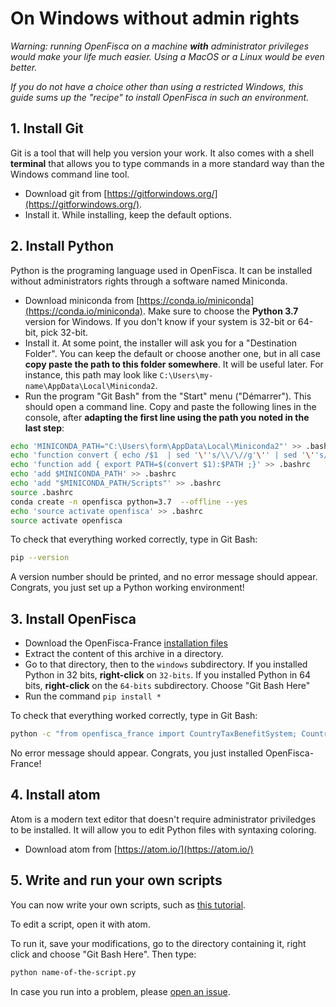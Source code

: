 # On Windows without admin rights

_Warning: running OpenFisca on a machine **with** administrator privileges would make your life much easier. Using a MacOS or a Linux would be even better._

_If you do not have a choice other than using a restricted Windows, this guide sums up the "recipe" to install OpenFisca in such an environment._

## 1. Install Git

Git is a tool that will help you version your work. It also comes with a shell **terminal** that allows you to type commands in a more standard way than the Windows command line tool.

- Download git from [https://gitforwindows.org/](https://gitforwindows.org/).
- Install it. While installing, keep the default options.

## 2. Install Python

Python is the programing language used in OpenFisca. It can be installed without administrators rights through a software named Miniconda.

- Download miniconda from [https://conda.io/miniconda](https://conda.io/miniconda). Make sure to choose the **Python 3.7** version for Windows. If you don't know if your system is 32-bit or 64-bit, pick 32-bit.
- Install it. At some point, the installer will ask you for a "Destination Folder". You can keep the default or choose another one, but in all case **copy paste the path to this folder somewhere**. It will be useful later. For instance, this path may look like `C:\Users\my-name\AppData\Local\Miniconda2`.
- Run the program "Git Bash" from the "Start" menu ("Démarrer"). This should open a command line. Copy and paste the following lines in the console, after **adapting the first line using the path you noted in the last step**:

```sh
echo 'MINICONDA_PATH="C:\Users\form\AppData\Local\Miniconda2"' >> .bashrc
echo 'function convert { echo /$1  | sed '\''s/\\/\//g'\'' | sed '\''s/://'\'' ; }' >> .bashrc
echo 'function add { export PATH=$(convert $1):$PATH ;}' >> .bashrc
echo 'add $MINICONDA_PATH' >> .bashrc
echo 'add "$MINICONDA_PATH/Scripts"' >> .bashrc
source .bashrc
conda create -n openfisca python=3.7  --offline --yes
echo 'source activate openfisca' >> .bashrc
source activate openfisca
```

To check that everything worked correctly, type in Git Bash:

```sh
pip --version
```

A version number should be printed, and no error message should appear. Congrats, you just set up a Python working environment!

## 3. Install OpenFisca

- Download the OpenFisca-France [installation files](https://github.com/openfisca/openfisca-france-offline/archive/master.zip)
- Extract the content of this archive in a directory.
- Go to that directory, then to the `windows` subdirectory. If you installed Python in 32 bits, **right-click** on `32-bits`. If you installed Python in 64 bits, **right-click** on the `64-bits` subdirectory. Choose "Git Bash Here"
- Run the command `pip install *`

To check that everything worked correctly, type in Git Bash:

```sh
python -c "from openfisca_france import CountryTaxBenefitSystem; CountryTaxBenefitSystem()"
```

No error message should appear. Congrats, you just installed OpenFisca-France!

## 4. Install atom

Atom is a modern text editor that doesn't require administrator priviledges to be installed. It will allow you to edit Python files with syntaxing coloring.

- Download atom from [https://atom.io/](https://atom.io/)

## 5. Write and run your own scripts

You can now write your own scripts, such as [this tutorial](https://raw.githubusercontent.com/Anna-Livia/formation-OF/master/calculer_param_reforme.py).

To edit a script, open it with atom.

To run it, save your modifications, go to the directory containing it, right click and choose "Git Bash Here". Then type:

```sh
python name-of-the-script.py
```

In case you run into a problem, please [open an issue](https://github.com/openfisca/openfisca-core/issues/new).
